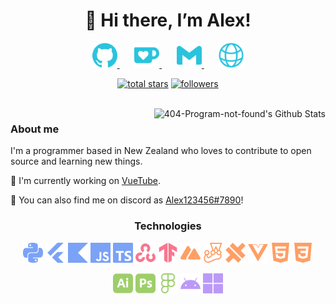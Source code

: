 
<h1 align="center"> 👋 Hi there, I’m Alex! </h1>
<p align="center"> 
  <a href="https://github.com/404-Program-not-found">
    <img alt="Follow me on Github" width="40px" src="/Contact/github.svg" />
  </a>
  &#8287;&#8287;&#8287;&#8287;&#8287;
  <a href="https://ko-fi.com/404programnotfound">
    <img alt="Support me on ko-fi!" width="40px" src="/Contact/kofi.svg" />
  </a>
  &#8287;&#8287;&#8287;&#8287;&#8287;
  <a href="mailto:hello@missingprogram.me">
    <img alt="Alex's Email" width="40px" src="/Contact/gmail.svg" />
  </a>
  &#8287;&#8287;&#8287;&#8287;&#8287;
  <a href="https://missingprogram.me/">
    <img alt="Visit my website" width="40px" src="/Contact/website.svg" />
  </a>
</p>

<p align="center">
  <a href="https://github.com/404-Program-not-found?tab=repositories&sort=stargazers">
    <img alt="total stars" title="Total stars on GitHub" src="https://custom-icon-badges.herokuapp.com/badge/dynamic/json?logo=star&logoColor=white&color=55960c&labelColor=488207&label=Stars&style=for-the-badge&query=%24.stars&url=https://api.github-star-counter.workers.dev/user/404-Program-not-found"/></a>
  <a href="https://github.com/404-Program-not-found?tab=followers">
    <img alt="followers" title="Follow me on Github" src="https://custom-icon-badges.herokuapp.com/github/followers/404-Program-not-found?color=236ad3&labelColor=1155ba&style=for-the-badge&logo=person-add&label=Follow&logoColor=white"/></a>
</p>

<br/>

<picture>
  <source 
    srcset="https://github-readme-stats.vercel.app/api?username=404-program-not-found&count_private=true&show_icons=true&theme=tokyonight&custom_title=Alex%27s%20Github%20Stats"
    media="(prefers-color-scheme: dark)"
  />
  <source
    srcset="https://github-readme-stats.vercel.app/api?username=404-program-not-found&count_private=true&show_icons=true&custom_title=Alex%27s%20Github%20Stats"
    media="(prefers-color-scheme: light), (prefers-color-scheme: no-preference)"
  />
  <img 
    align="right"
    src="https://github-readme-stats.vercel.app/api?username=404-program-not-found&count_private=true&show_icons=true&custom_title=Alex%27s%20Github%20Stats" 
    alt="404-Program-not-found's Github Stats"
   />
</picture>

### About me
I'm a programmer based in New Zealand who loves to contribute to open source and learning new things. 
  
  🌱 I'm currently working on [VueTube](https://github.com/vuetubeapp). 
  
  💬 You can also find me on discord as [Alex123456#7890](https://discord.com/users/374405559002333204)!
  
<h3 align=center> Technologies </h3>
<p align=center>
  <a href="https://python.org"><img alt="Python" height="32" width="32" src="/Stack/python.svg" /></a>
  <a href="https://flutter.dev/"><img alt="Flutter" height="32" width="32" src="/Stack/flutter.svg" /></a>
  <a href="https://kotlinlang.org/"><img alt="Kotlin" height="32" width="32" src="/Stack/kotlin.svg" /></a>
  <a href="https://developer.mozilla.org/JavaScript"><img alt="Javascript" height="32" width="32" src="/Stack/javascript.svg" /></a>
  <a href="https://www.typescriptlang.org/"><img alt="Typescript" height="32" width="32" src="/Stack/typescript.svg" /></a>
  <a href="https://opencv.org/"><img alt="OpenCV" height="32" width="32" src="/Stack/opencv.svg" /></a>
  <a href="https://www.tensorflow.org/"><img alt="Tensorflow" height="32" width="32" src="/Stack/tensorflow 1.svg" /></a>
  <a href="https://nuxtjs.org/"><img alt="nuxt.js" height="32" width="32" src="/Stack/nuxtdotjs 1.svg" /></a>
  <a href="https://jestjs.io/"><img alt="Jest" height="32" width="32" src="/Stack/jest.svg" /></a>
  <a href="https://capacitorjs.com/"><img alt="Capacitor" height="32" width="32" src="/Stack/capacitor.svg" /></a>
  <a href="https://vuejs.org/"><img alt="Vue.js" height="32" width="32" src="/Stack/vuedotjs.svg" /></a>
  <a href="https://developer.mozilla.org/HTML/"><img alt="HTML5" height="32" width="32" src="/Stack/html5.svg" /></a>
  <a href="https://developer.mozilla.org/CSS/"><img alt="CSS" height="32" width="32" src="/Stack/css3.svg" /></a>
</p>
<p align=center>
  <a href="https://www.adobe.com/products/illustrator.html/"><img alt="Adobe Illustrator" height="32" width="32" src="/Stack/adobeillustrator.svg" /></a>
  <a href="https://www.adobe.com/products/photoshop.html/"><img alt="Adobe Photoshop" height="32" width="32" src="/Stack/adobephotoshop.svg" /></a>
  <a href="https://www.figma.com/"><img alt="Figma" height="32" width="32" src="/Stack/figma.svg" /></a>
  <a href="https://www.android.com/"><img alt="Android" height="32" width="32" src="/Stack/android.svg" /></a>
  <a href="https://www.microsoft.com/windows"><img alt="Microsoft Windows" height="32" width="32" src="/Stack/microsoft 1.svg" /></a>
</p>


